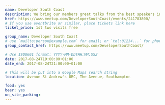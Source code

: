 ```yaml
---
name: Developer South Coast
description: We bring our members great talks from the best speakers in the UK and around the world. This month's talk is ASP.NET Core 2.0, Ready for Primetime by Mark Rendle.
href: https://www.meetup.com/DeveloperSouthCoast/events/241783800/
# If you use eventbrite or similar, place tickets link here
ticket_price: 1st two visits free

group_name: Developer South Coast
# use `mailto:person@example.com` for email; or `tel:01234...` for phone, or `http://...` for web
group_contact_href: https://www.meetup.com/DeveloperSouthCoast/

# Use ISO8601 format: YYYY-MM-DDTHH:MM:SSZ
date: 2017-08-24T19:00:00+01:00
date_end: 2017-08-24T21:00:00+01:00

# This will be put into a Google Maps search string
location: Avenue St Andrew's URC, The Avenue, Southampton

food: yes
beer: yes
on_site_parking:
---
```


